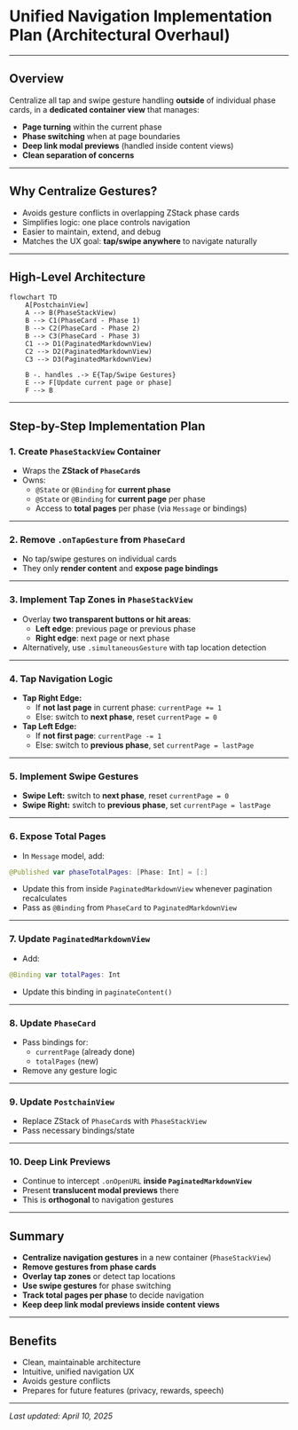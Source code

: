 # Unified Navigation Implementation Plan (Architectural Overhaul)

---

## Overview

Centralize all tap and swipe gesture handling **outside** of individual phase cards, in a **dedicated container view** that manages:

- **Page turning** within the current phase
- **Phase switching** when at page boundaries
- **Deep link modal previews** (handled inside content views)
- **Clean separation of concerns**

---

## Why Centralize Gestures?

- Avoids gesture conflicts in overlapping ZStack phase cards
- Simplifies logic: one place controls navigation
- Easier to maintain, extend, and debug
- Matches the UX goal: **tap/swipe anywhere** to navigate naturally

---

## High-Level Architecture

```mermaid
flowchart TD
    A[PostchainView]
    A --> B(PhaseStackView)
    B --> C1(PhaseCard - Phase 1)
    B --> C2(PhaseCard - Phase 2)
    B --> C3(PhaseCard - Phase 3)
    C1 --> D1(PaginatedMarkdownView)
    C2 --> D2(PaginatedMarkdownView)
    C3 --> D3(PaginatedMarkdownView)

    B -. handles .-> E{Tap/Swipe Gestures}
    E --> F[Update current page or phase]
    F --> B
```

---

## Step-by-Step Implementation Plan

### 1. **Create `PhaseStackView` Container**

- Wraps the **ZStack of `PhaseCard`s**
- Owns:
  - `@State` or `@Binding` for **current phase**
  - `@State` or `@Binding` for **current page** per phase
  - Access to **total pages** per phase (via `Message` or bindings)

---

### 2. **Remove `.onTapGesture` from `PhaseCard`**

- No tap/swipe gestures on individual cards
- They only **render content** and **expose page bindings**

---

### 3. **Implement Tap Zones in `PhaseStackView`**

- Overlay **two transparent buttons or hit areas**:
  - **Left edge**: previous page or previous phase
  - **Right edge**: next page or next phase
- Alternatively, use `.simultaneousGesture` with tap location detection

---

### 4. **Tap Navigation Logic**

- **Tap Right Edge:**
  - If **not last page** in current phase: `currentPage += 1`
  - Else: switch to **next phase**, reset `currentPage = 0`
- **Tap Left Edge:**
  - If **not first page**: `currentPage -= 1`
  - Else: switch to **previous phase**, set `currentPage = lastPage`

---

### 5. **Implement Swipe Gestures**

- **Swipe Left:** switch to **next phase**, reset `currentPage = 0`
- **Swipe Right:** switch to **previous phase**, set `currentPage = lastPage`

---

### 6. **Expose Total Pages**

- In `Message` model, add:

```swift
@Published var phaseTotalPages: [Phase: Int] = [:]
```

- Update this from inside `PaginatedMarkdownView` whenever pagination recalculates
- Pass as `@Binding` from `PhaseCard` to `PaginatedMarkdownView`

---

### 7. **Update `PaginatedMarkdownView`**

- Add:

```swift
@Binding var totalPages: Int
```

- Update this binding in `paginateContent()`

---

### 8. **Update `PhaseCard`**

- Pass bindings for:
  - `currentPage` (already done)
  - `totalPages` (new)
- Remove any gesture logic

---

### 9. **Update `PostchainView`**

- Replace ZStack of `PhaseCard`s with `PhaseStackView`
- Pass necessary bindings/state

---

### 10. **Deep Link Previews**

- Continue to intercept `.onOpenURL` **inside `PaginatedMarkdownView`**
- Present **translucent modal previews** there
- This is **orthogonal** to navigation gestures

---

## Summary

- **Centralize navigation gestures** in a new container (`PhaseStackView`)
- **Remove gestures from phase cards**
- **Overlay tap zones** or detect tap locations
- **Use swipe gestures** for phase switching
- **Track total pages per phase** to decide navigation
- **Keep deep link modal previews inside content views**

---

## Benefits

- Clean, maintainable architecture
- Intuitive, unified navigation UX
- Avoids gesture conflicts
- Prepares for future features (privacy, rewards, speech)

---

_Last updated: April 10, 2025_
